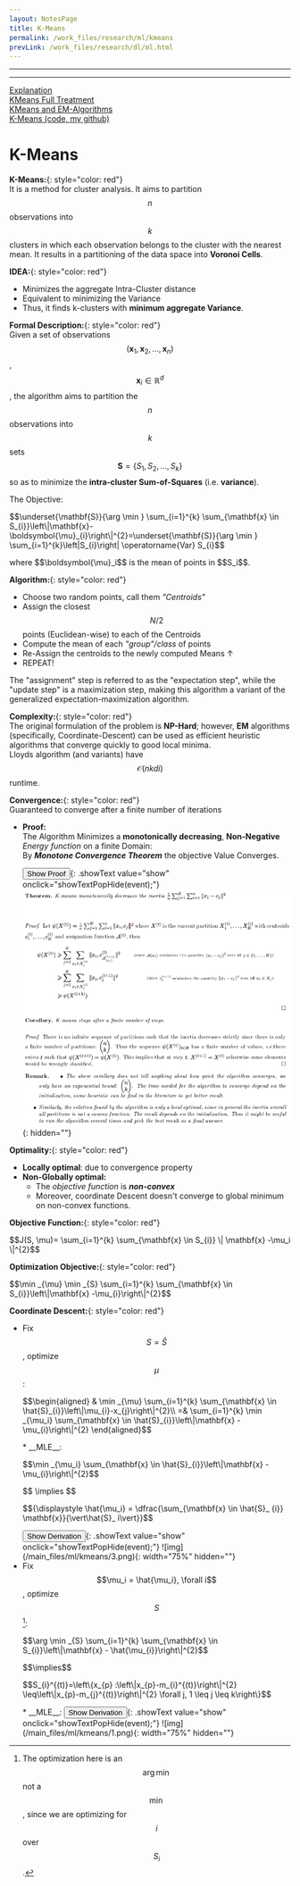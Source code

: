 ```yaml
---
layout: NotesPage
title: K-Means
permalink: /work_files/research/ml/kmeans
prevLink: /work_files/research/dl/ml.html
---
```



***
***

[Explanation](http://www.chioka.in/explain-to-myself-k-means-algorithm/)  
[KMeans Full Treatment](https://cseweb.ucsd.edu/~dasgupta/291-unsup/lec2.pdf)  
[KMeans and EM-Algorithms](http://lear.inrialpes.fr/people/mairal/teaching/2014-2015/M2ENS/notes_cours7.pdf)  
[K-Means (code, my github)](https://github.com/AhmedBadary/Statistical-Analysis/blob/master/K-Means%20Clustering.ipynb)  



# K-Means

__K-Means:__{: style="color: red"}    
It is a method for cluster analysis. It aims to partition $$n$$ observations into $$k$$ clusters in which each observation belongs to the cluster with the nearest mean. It results in a partitioning of the data space into __Voronoi Cells__.  


__IDEA:__{: style="color: red"}  
* Minimizes the aggregate Intra-Cluster distance
* Equivalent to minimizing the Variance
* Thus, it finds k-clusters with __minimum aggregate Variance__.  


__Formal Description:__{: style="color: red"}    
Given a set of observations $$\left(\mathbf{x}_{1}, \mathbf{x} _{2}, \ldots, \mathbf{x}_{n}\right)$$, $$\mathbf{x}_ i \in \mathbb{R}^d$$, the algorithm aims to partition the $$n$$ observations into $$k$$ sets $$\mathbf{S}=\left\{S_{1}, S_{2}, \ldots, S_{k}\right\}$$ so as to minimize the __intra-cluster Sum-of-Squares__ (i.e. __variance__).  

The Objective:  
<p>$$\underset{\mathbf{S}}{\arg \min } \sum_{i=1}^{k} \sum_{\mathbf{x} \in S_{i}}\left\|\mathbf{x}-\boldsymbol{\mu}_{i}\right\|^{2}=\underset{\mathbf{S}}{\arg \min } \sum_{i=1}^{k}\left|S_{i}\right| \operatorname{Var} S_{i}$$</p>  
where $$\boldsymbol{\mu}_i$$ is the mean of points in $$S_i$$. 



__Algorithm:__{: style="color: red"}  
* Choose two random points, call them _"Centroids"_  
* Assign the closest $$N/2$$ points (Euclidean-wise) to each of the Centroids  
* Compute the mean of each _"group"/class_ of points  
* Re-Assign the centroids to the newly computed Means ↑
* REPEAT!

The "assignment" step is referred to as the "expectation step", while the "update step" is a maximization step, making this algorithm a variant of the generalized expectation-maximization algorithm.


__Complexity:__{: style="color: red"}    
The original formulation of the problem is __NP-Hard__; however, __EM__ algorithms (specifically, Coordinate-Descent) can be used as efficient heuristic algorithms that converge quickly to good local minima.  
Lloyds algorithm (and variants) have $${\displaystyle \mathcal{O}(nkdi)}$$ runtime.   


__Convergence:__{: style="color: red"}    
Guaranteed to converge after a finite number of iterations  
* __Proof:__  
    The Algorithm Minimizes a __monotonically decreasing__, __Non-Negative__ _Energy function_ on a finite Domain:  
    By *__Monotone Convergence Theorem__* the objective Value Converges.  

    <button>Show Proof</button>{: .showText value="show"
    onclick="showTextPopHide(event);"}
    ![img](/main_files/ml/kmeans/2.png){: hidden=""}  


__Optimality:__{: style="color: red"}    
* __Locally optimal__: due to convergence property  
* __Non-Globally optimal:__  
    * The _objective function_ is *__non-convex__*  
    * Moreover, coordinate Descent doesn't converge to global minimum on non-convex functions.  


__Objective Function:__{: style="color: red"}    
<p>$$J(S, \mu)= \sum_{i=1}^{k} \sum_{\mathbf{x} \in S_{i}} \| \mathbf{x} -\mu_i \|^{2}$$</p>  


__Optimization Objective:__{: style="color: red"}  
<p>$$\min _{\mu} \min _{S} \sum_{i=1}^{k} \sum_{\mathbf{x} \in S_{i}}\left\|\mathbf{x} -\mu_{i}\right\|^{2}$$</p>  


__Coordinate Descent:__{: style="color: red"}  
* Fix $$S = \hat{S}$$, optimize $$\mu$$:  
    <p>$$\begin{aligned} & \min _{\mu} \sum_{i=1}^{k} \sum_{\mathbf{x} \in \hat{S}_{i}}\left\|\mu_{i}-x_{j}\right\|^{2}\\
        =&  \sum_{i=1}^{k} \min _{\mu_i} \sum_{\mathbf{x} \in \hat{S}_{i}}\left\|\mathbf{x} - \mu_{i}\right\|^{2}
    \end{aligned}$$</p>  
    * __MLE__:  
        <p>$$\min _{\mu_i} \sum_{\mathbf{x} \in \hat{S}_{i}}\left\|\mathbf{x} - \mu_{i}\right\|^{2}$$</p>  
        $$ \implies $$  
        <p>$${\displaystyle \hat{\mu_i} = \dfrac{\sum_{\mathbf{x} \in \hat{S}_ {i}} \mathbf{x}}{\vert\hat{S}_ i\vert}}$$</p>  
        <button>Show Derivation</button>{: .showText value="show"
        onclick="showTextPopHide(event);"}
        ![img](/main_files/ml/kmeans/3.png){: width="75%" hidden=""}  
* Fix $$\mu_i = \hat{\mu_i}, \forall i$$, optimize $$S$$[^1]:  
    <p>$$\arg \min _{S} \sum_{i=1}^{k} \sum_{\mathbf{x} \in S_{i}}\left\|\mathbf{x} - \hat{\mu_{i}}\right\|^{2}$$</p>  
    $$\implies$$  
    <p>$$S_{i}^{(t)}=\left\{x_{p} :\left\|x_{p}-m_{i}^{(t)}\right\|^{2} \leq\left\|x_{p}-m_{j}^{(t)}\right\|^{2} \forall j, 1 \leq j \leq k\right\}$$</p>  
    * __MLE__:  
        <button>Show Derivation</button>{: .showText value="show"
        onclick="showTextPopHide(event);"}
        ![img](/main_files/ml/kmeans/1.png){: width="75%" hidden=""}  




<!-- <p>$$J(c, \mu)= \sum_{i=1}^{m} \| x^{(i)}-\mu_c \|^{2}$$</p>  
* __MLE__:  
    <p>$$\dfrac{\partial}{\partial \mu_c} J(c, \mu) = \dfrac{\sum_{i=1}^m x^{(i)}}{m}$$</p> -->


[^1]: The optimization here is an $$\arg \min$$ not a $$\min$$, since we are optimizing for $$i$$ over $$S_i$$.  